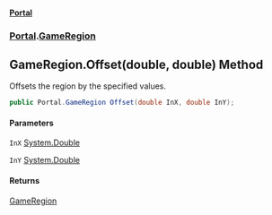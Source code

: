 #### [Portal](index.md 'index')
### [Portal](Portal.md 'Portal').[GameRegion](GameRegion.md 'Portal.GameRegion')

## GameRegion.Offset(double, double) Method

Offsets the region by the specified values.

```csharp
public Portal.GameRegion Offset(double InX, double InY);
```
#### Parameters

<a name='Portal.GameRegion.Offset(double,double).InX'></a>

`InX` [System.Double](https://docs.microsoft.com/en-us/dotnet/api/System.Double 'System.Double')

<a name='Portal.GameRegion.Offset(double,double).InY'></a>

`InY` [System.Double](https://docs.microsoft.com/en-us/dotnet/api/System.Double 'System.Double')

#### Returns
[GameRegion](GameRegion.md 'Portal.GameRegion')